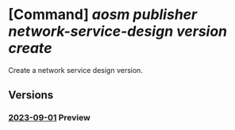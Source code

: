 # [Command] _aosm publisher network-service-design version create_

Create a network service design version.

## Versions

### [2023-09-01](/Resources/mgmt-plane/L3N1YnNjcmlwdGlvbnMve30vcmVzb3VyY2Vncm91cHMve30vcHJvdmlkZXJzL21pY3Jvc29mdC5oeWJyaWRuZXR3b3JrL3B1Ymxpc2hlcnMve30vbmV0d29ya3NlcnZpY2VkZXNpZ25ncm91cHMve30vbmV0d29ya3NlcnZpY2VkZXNpZ252ZXJzaW9ucy97fQ==/2023-09-01.xml) **Preview**

<!-- mgmt-plane /subscriptions/{}/resourcegroups/{}/providers/microsoft.hybridnetwork/publishers/{}/networkservicedesigngroups/{}/networkservicedesignversions/{} 2023-09-01 -->
